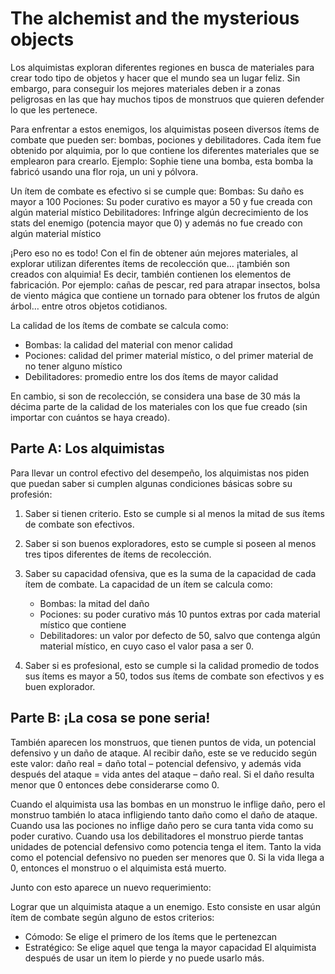 # The alchemist and the mysterious objects

Los alquimistas exploran diferentes regiones en busca de materiales para crear todo tipo de objetos y hacer que el mundo sea un lugar feliz. Sin embargo, para conseguir los mejores materiales deben ir a zonas peligrosas en las que hay muchos tipos de monstruos que quieren defender lo que les pertenece. 

Para enfrentar a estos enemigos, los alquimistas poseen diversos ítems de combate que pueden ser: bombas, pociones y debilitadores. Cada ítem fue obtenido por alquimia, por lo que contiene los diferentes materiales que se emplearon para crearlo. Ejemplo: Sophie tiene una bomba, esta bomba la fabricó usando una flor roja, un uni y pólvora.

Un ítem de combate es efectivo si se cumple que:
Bombas: Su daño es mayor a 100 
Pociones: Su poder curativo es mayor a 50 y fue creada con algún material místico
Debilitadores: Infringe algún decrecimiento de los stats del enemigo  (potencia mayor que 0) y además no fue creado con algún material místico

¡Pero eso no es todo! Con el fin de obtener aún mejores materiales, al explorar utilizan diferentes ítems de recolección que… ¡también son creados con alquimia! Es decir, también contienen los elementos de fabricación. Por ejemplo: cañas de pescar, red para atrapar insectos, bolsa de viento mágica que contiene un tornado para obtener los frutos de algún árbol… entre otros objetos cotidianos.

La calidad de los ítems de combate se calcula como: 

 - Bombas: la calidad del material con menor calidad
 - Pociones: calidad del primer material místico, o del primer material de no tener alguno místico
 - Debilitadores: promedio entre los dos ítems de mayor calidad

En cambio, si son de recolección, se considera una base de 30 más la décima parte de la calidad de los materiales con los que fue creado (sin importar con cuántos se haya creado).
 
## Parte A: Los alquimistas

Para llevar un control efectivo del desempeño, los alquimistas nos piden que puedan saber si cumplen algunas condiciones básicas sobre su profesión:

1. Saber si tienen criterio. Esto se cumple si al menos la mitad de sus ítems de combate son efectivos.

2. Saber  si son buenos exploradores, esto se cumple si poseen al menos tres tipos diferentes de ítems de recolección.

3. Saber su capacidad ofensiva, que es la suma de la capacidad de cada ítem de combate. La capacidad de un ítem se calcula como:
   - Bombas: la mitad del daño
   - Pociones: su poder curativo más 10 puntos extras por cada material místico que contiene
   - Debilitadores: un valor por defecto de 50, salvo que contenga algún material místico, en cuyo caso el valor pasa a ser 0.

4. Saber si es profesional, esto se cumple si la calidad promedio de todos sus ítems es mayor a 50, todos sus ítems de combate son efectivos y es buen explorador.

## Parte B: ¡La cosa se pone seria!

También aparecen los monstruos, que tienen puntos de vida, un potencial defensivo y un daño de ataque. Al recibir daño, este se ve reducido según este valor: 
daño real = daño total – potencial defensivo, y además 
vida después del ataque = vida antes del ataque – daño real. 
Si el daño resulta menor que 0 entonces debe considerarse como 0.

Cuando el alquimista usa las bombas en un monstruo le inflige daño, pero el monstruo también lo ataca infligiendo tanto daño como el daño de ataque. Cuando usa las pociones no inflige daño pero se cura tanta vida como su poder curativo. Cuando usa los debilitadores el monstruo pierde tantas unidades de potencial defensivo como potencia tenga el item. 
Tanto la vida como el potencial defensivo no pueden ser menores que 0. Si la vida llega a 0, entonces el monstruo o el alquimista está muerto.

Junto con esto aparece un nuevo requerimiento:

Lograr que un alquimista ataque a un enemigo. Esto consiste en usar algún ítem de combate según alguno de estos criterios:
 - Cómodo: Se elige el primero de los ítems que le pertenezcan
 - Estratégico: Se elige aquel que tenga la mayor capacidad
El alquimista después de usar un item lo pierde y no puede usarlo más.
